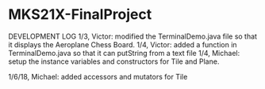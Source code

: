 # MKS21X-FinalProject

DEVELOPMENT LOG
1/3, Victor: modified the TerminalDemo.java file so that it displays the Aeroplane Chess Board.
1/4, Victor: added a function in TerminalDemo.java so that it can putString from a text file
1/4, Michael: setup the instance variables and constructors for Tile and Plane.

1/6/18, Michael: added accessors and mutators for Tile
